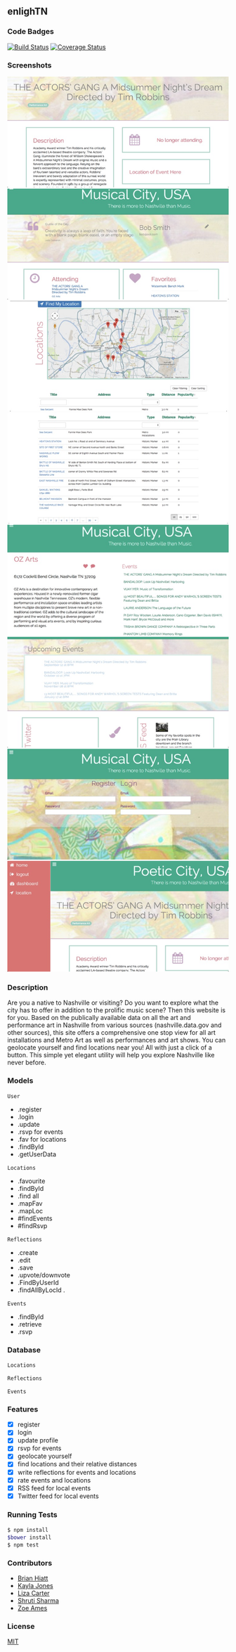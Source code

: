 ## enlighTN
### Code Badges
[![Build Status](https://travis-ci.org/bchiatt/enlighTN.svg)](https://travis-ci.org/bchiatt/enlighTN)
[![Coverage Status](https://coveralls.io/repos/bchiatt/enlighTN/badge.png)](https://coveralls.io/r/bchiatt/enlighTN)

### Screenshots
![Image1](https://raw.githubusercontent.com/bchiatt/enlighTN/master/docs/screenshots/Slide06.jpg)
![Image2](https://raw.githubusercontent.com/bchiatt/enlighTN/master/docs/screenshots/Slide07.jpg)
![Image3](https://raw.githubusercontent.com/bchiatt/enlighTN/master/docs/screenshots/Slide08.jpg)
![Image4](https://raw.githubusercontent.com/bchiatt/enlighTN/master/docs/screenshots/Slide09.jpg)
![Image5](https://raw.githubusercontent.com/bchiatt/enlighTN/master/docs/screenshots/Slide10.jpg)
![Image6](https://raw.githubusercontent.com/bchiatt/enlighTN/master/docs/screenshots/Slide11.jpg)
![Image7](https://raw.githubusercontent.com/bchiatt/enlighTN/master/docs/screenshots/Slide12.jpg)
![Image8](https://raw.githubusercontent.com/bchiatt/enlighTN/master/docs/screenshots/Slide13.jpg)

### Description
Are you a native to Nashville or visiting? Do you want to explore what the city has to offer in addition to the prolific music scene? Then this website is for you. Based on the publically available data on all the art and performance art in Nashville from various sources (nashville.data.gov and other sources), this site offers a comprehensive one stop view for all art installations and Metro Art as well as performances and art shows. You can geolocate yourself and find locations near you! All with just a click of a button. This simple yet elegant utility will help you explore Nashville like never before.  

### Models
```
User
```
- .register
- .login
- .update
- .rsvp for events
- .fav for locations
- .findById
- .getUserData

```
Locations
```
- .favourite
- .findById
- .find all
- .mapFav
- .mapLoc
- #findEvents
- #findRsvp
```
Reflections
```
- .create
- .edit
- .save
- .upvote/downvote
- .FindByUserId
- .findAllByLocId
.

```
Events
```
- .findById
- .retrieve
- .rsvp

### Database
```
Locations
```

```
Reflections
```


```
Events
```

### Features
- [x] register
- [x] login
- [x] update profile
- [x] rsvp for events
- [x] geolocate yourself
- [x] find locations and their relative distances
- [x] write reflections for events and locations
- [x] rate events and locations
- [x] RSS feed for local events
- [x] Twitter feed for local events

### Running Tests
```bash
$ npm install
$bower install
$ npm test
```

### Contributors
- [Brian Hiatt](https://github.com/bchiatt)
- [Kayla Jones](https://github.com/kaylalynjones)
- [Liza Carter](https://github.com/LizaHCarter)
- [Shruti Sharma](https://github.com/shrutijalewar)
- [Zoe Ames](https://github.com/zoeames)

### License
[MIT](LICENSE)

